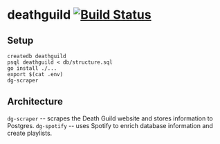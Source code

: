 # deathguild [![Build Status](https://travis-ci.org/brandur/deathguild.svg?branch=master)](https://travis-ci.org/brandur/deathguild)

## Setup

    createdb deathguild
    psql deathguild < db/structure.sql
    go install ./...
    export $(cat .env)
    dg-scraper

## Architecture

`dg-scraper` -- scrapes the Death Guild website and stores information to Postgres.
`dg-spotify` -- uses Spotify to enrich database information and create playlists.


